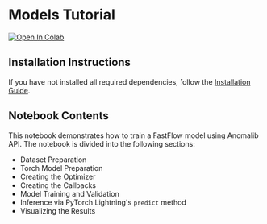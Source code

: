 # Models Tutorial

[![Open In Colab](https://colab.research.google.com/assets/colab-badge.svg)](https://colab.research.google.com/github/open-edge-platform/anomalib/blob/main/examples/notebooks/03_models/fastflow.ipynb)

## Installation Instructions

If you have not installed all required dependencies, follow the [Installation Guide](https://open-edge-platform.github.io/anomalib/getting_started/installation/index.html).

## Notebook Contents

This notebook demonstrates how to train a FastFlow model using Anomalib API. The notebook is divided into the following sections:

- Dataset Preparation
- Torch Model Preparation
- Creating the Optimizer
- Creating the Callbacks
- Model Training and Validation
- Inference via PyTorch Lightning's `predict` method
- Visualizing the Results
